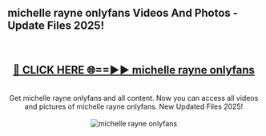 <h2>michelle rayne onlyfans Videos And Photos - Update Files 2025!</h2>
<br>
<div align="center">
<h2><a href="https://linkcuts.com/hfmhzwbr" rel="nofollow">🔴 CLICK HERE 🌐==►► michelle rayne onlyfans</a></h2>
<br>
Get michelle rayne onlyfans and all content. Now you can access all videos and pictures of michelle rayne onlyfans. New Updated Files 2025!
<br>
<br>
<a href="https://linkcuts.com/hfmhzwbr" rel="nofollow" data-target="animated-image.originalLink"><img src="https://i.ibb.co.com/WyWwxjT/player-gif2.gif" alt="michelle rayne onlyfans" style="max-width: 100%; display: inline-block;" data-target="animated-image.originalImage"></a>
</div>
<br>